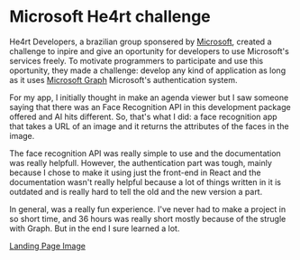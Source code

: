 # Microsoft He4rt challenge
He4rt Developers, a brazilian group sponsered by [Microsoft](https://github.com/microsoft), created a challenge to inpire and give an oportunity for developers to use Microsoft's services freely. To motivate programmers to participate and use this oportunity, they made a challenge: develop any kind of application as long as it uses [Microsoft Graph](https://docs.microsoft.com/en-us/graph/auth/) Microsoft's authentication system.

For my app, I initially thought in make an agenda viewer but I saw someone saying that there was an Face Recognition API in this development package offered and AI hits different. So, that's what I did: a face recognition app that takes a URL of an image and it returns the attributes of the faces in the image. 

The face recognition API was really simple to use and the documentation was really helpfull. However, the authentication part was tough, mainly because I chose to make it using just the front-end in React and the documentation wasn't really helpful because a lot of things written in it is outdated and is really hard to tell the old and the new version a part. 

In general, was a really fun experience. I've never had to make a project in so short time, and 36 hours was really short mostly because of the strugle with Graph. But in the end I sure learned a lot.

[Landing Page Image](https://github.com/Erick-Oliveira-ET/microsoft-he4rt/blob/main/image.png)
